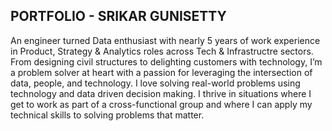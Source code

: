 ## PORTFOLIO - SRIKAR GUNISETTY

An engineer turned Data enthusiast with nearly 5 years of work experience in Product, Strategy & Analytics roles across Tech & Infrastructre sectors. From designing civil structures to delighting customers with technology, I’m a problem solver at heart with a passion for leveraging the intersection of data, people, and technology. I love solving real-world problems using technology and data driven decision making. I thrive in situations where I get to work as part of a cross-functional group and where I can apply my technical skills to solving problems that matter.
